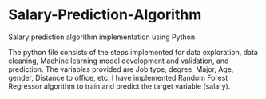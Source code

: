 # Salary-Prediction-Algorithm
Salary prediction algorithm implementation using Python

The python file consists of the steps implemented for data exploration, data cleaning, Machine learning model development and validation, 
and prediction. The variables provided are Job type, degree, Major, Age, gender, Distance to office, etc. I have implemented Random Forest Regressor algorithm to train and predict the target variable (salary).
